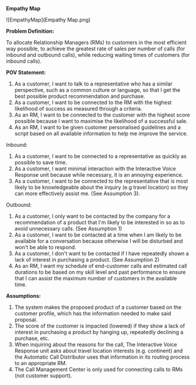 **Empathy Map**

![EmpathyMap](Empathy Map.png)

**Problem Definition:**

To allocate Relationship Managers (RMs) to customers in the most efficient way possible, to achieve the greatest rate of sales per number of calls (for inbound and outbound calls), while reducing waiting times of customers (for inbound calls).

**POV Statement:**

1. As a customer, I want to talk to a representative who has a similar perspective, such as a common culture or language, so that I get the best possible product recommendation and purchase.
2. As a customer, I want to be connected to the RM with the highest likelihood of success as measured through a criteria.
3. As an RM, I want to be connected to the customer with the highest score possible because I want to maximise the likelihood of a successful sale.
4. As an RM, I want to be given customer personalised guidelines and a script based on all available information to help me improve the service.

Inbound:

1. As a customer, I want to be connected to a representative as quickly as possible to save time.
2. As a customer, I want minimal interaction with the Interactive Voice Response unit because while necessary, it is an annoying experience.
3. As a customer, I want to be connected to the representative that is most likely to be knowledgeable about the inquiry (e.g travel location) so they can more effectively assist me. (See Assumption 3).

Outbound:

1. As a customer, I only want to be contacted by the company for a recommendation of a product that I&#39;m likely to be interested in so as to avoid unnecessary calls. (See Assumption 1)
2. As a customer, I want to be contacted at a time when I am likely to be available for a conversation because otherwise I will be disturbed and won&#39;t be able to respond.
3. As a customer, I don&#39;t want to be contacted if I have repeatedly shown a lack of interest in purchasing a product. (See Assumption 2)
4. As an RM, I want my schedule of end-customer calls and estimated call durations to be based on my skill level and past performance to ensure that I can assist the maximum number of customers in the available time.

**Assumptions:** 

1. The system makes the proposed product of a customer based on the customer profile, which has the information needed to make said proposal.
2. The score of the customer is impacted (lowered) if they show a lack of interest in purchasing a product by hanging up, repeatedly declining a purchase, etc.
3. When inquiring about the reasons for the call, The Interactive Voice Response unit asks about travel location interests (e.g. continent) and the Automatic Call Distributor uses that information in its routing process to an appropriate RM.
4. The Call Management Center is only used for connecting calls to RMs (not customer support).
